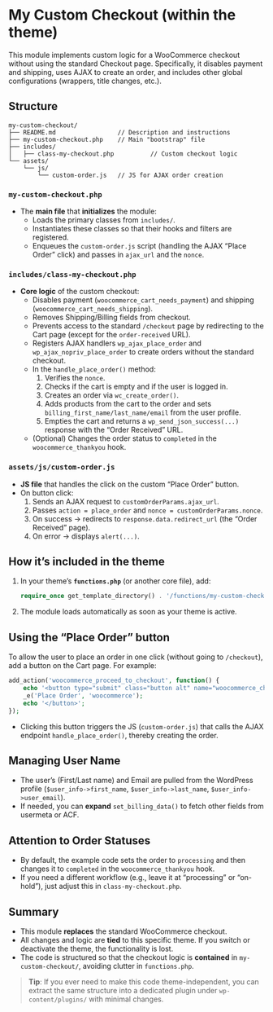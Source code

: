 # My Custom Checkout (within the theme)

This module implements custom logic for a WooCommerce checkout without using the standard Checkout page. Specifically, it disables payment and shipping, uses AJAX to create an order, and includes other global configurations (wrappers, title changes, etc.).

## Structure

```
my-custom-checkout/
├── README.md                 // Description and instructions
├── my-custom-checkout.php    // Main "bootstrap" file
├── includes/
│   ├── class-my-checkout.php          // Custom checkout logic
└── assets/
    └── js/
        └── custom-order.js   // JS for AJAX order creation
```

### `my-custom-checkout.php`
- The **main file** that **initializes** the module:
    - Loads the primary classes from `includes/`.
    - Instantiates these classes so that their hooks and filters are registered.
    - Enqueues the `custom-order.js` script (handling the AJAX “Place Order” click) and passes in `ajax_url` and the `nonce`.

### `includes/class-my-checkout.php`
- **Core logic** of the custom checkout:
    - Disables payment (`woocommerce_cart_needs_payment`) and shipping (`woocommerce_cart_needs_shipping`).
    - Removes Shipping/Billing fields from checkout.
    - Prevents access to the standard `/checkout` page by redirecting to the Cart page (except for the `order-received` URL).
    - Registers AJAX handlers `wp_ajax_place_order` and `wp_ajax_nopriv_place_order` to create orders without the standard checkout.
    - In the `handle_place_order()` method:
        1. Verifies the `nonce`.
        2. Checks if the cart is empty and if the user is logged in.
        3. Creates an order via `wc_create_order()`.
        4. Adds products from the cart to the order and sets `billing_first_name/last_name/email` from the user profile.
        5. Empties the cart and returns a `wp_send_json_success(...)` response with the “Order Received” URL.
    - (Optional) Changes the order status to `completed` in the `woocommerce_thankyou` hook.


### `assets/js/custom-order.js`
- **JS file** that handles the click on the custom “Place Order” button.
- On button click:
    1. Sends an AJAX request to `customOrderParams.ajax_url`.
    2. Passes `action = place_order` and `nonce = customOrderParams.nonce`.
    3. On success → redirects to `response.data.redirect_url` (the “Order Received” page).
    4. On error → displays `alert(...)`.

## How it’s included in the theme

1. In your theme’s **`functions.php`** (or another core file), add:
   ```php
   require_once get_template_directory() . '/functions/my-custom-checkout/my-custom-checkout.php';
   ```
2. The module loads automatically as soon as your theme is active.

## Using the “Place Order” button

To allow the user to place an order in one click (without going to `/checkout`), add a button on the Cart page. For example:
```php
add_action('woocommerce_proceed_to_checkout', function() {
    echo '<button type="submit" class="button alt" name="woocommerce_checkout_place_order" value="1">';
    _e('Place Order', 'woocommerce');
    echo '</button>';
});
```
- Clicking this button triggers the JS (`custom-order.js`) that calls the AJAX endpoint `handle_place_order()`, thereby creating the order.

## Managing User Name
- The user’s (First/Last name) and Email are pulled from the WordPress profile (`$user_info->first_name`, `$user_info->last_name`, `$user_info->user_email`).
- If needed, you can **expand** `set_billing_data()` to fetch other fields from usermeta or ACF.

## Attention to Order Statuses
- By default, the example code sets the order to `processing` and then changes it to `completed` in the `woocommerce_thankyou` hook.
- If you need a different workflow (e.g., leave it at “processing” or “on-hold”), just adjust this in `class-my-checkout.php`.

## Summary
- This module **replaces** the standard WooCommerce checkout.
- All changes and logic are **tied** to this specific theme. If you switch or deactivate the theme, the functionality is lost.
- The code is structured so that the checkout logic is **contained** in `my-custom-checkout/`, avoiding clutter in `functions.php`.

> **Tip**: If you ever need to make this code theme-independent, you can extract the same structure into a dedicated plugin under `wp-content/plugins/` with minimal changes.
